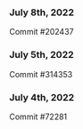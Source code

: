 ### July 8th, 2022

Commit #202437

### July 5th, 2022

Commit #314353


### July 4th, 2022

Commit #72281

